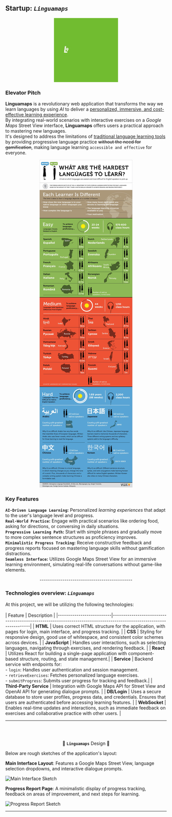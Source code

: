 ## Startup: *`Linguamaps`*

<div style="display: flex; justify-content: center;">
    <img src="assets/Logo.gif" alt="Logo GIF" style="width: 200px; height: auto;">
</div>

### Elevator Pitch

**Linguamaps** is a revolutionary web application that transforms the way we learn languages by using *AI* to deliver a <u> personalized, immersive, and cost-effective learning experience</u>.<br>By integrating real-world scenarios with interactive exercises on a *Google Maps* Street View interface, **Linguamaps** offers users a practical approach to mastering new languages.<br> It's designed to address the limitations of <u>traditional language learning tools</u> by providing progressive language practice ~~without the need for gamification~~, making language learning ``accessible and effective`` for everyone.
<div style="text-align: center;">

![Language Overview](assets/LangaugeOverview.jpg)

</div>

### Key Features

**`AI-Driven Language Learning`:** Personalized *learning experiences* that adapt to the user's language level and progress.<br>
**`Real-World Practice`:** Engage with practical scenarios like ordering food, asking for directions, or conversing in daily situations.<br>
**`Progressive Learning Path`:** Start with simple phrases and gradually move to more complex sentence structures as proficiency improves.<br>
**`Minimalistic Progress Tracking`:** Receive constructive feedback and progress reports focused on mastering language skills without gamification distractions.<br>
**`Seamless Interface`:** Utilizes Google Maps Street View for an immersive learning environment, simulating real-life conversations without game-like elements.<br>

<div style="text-align: center;">
    ---------------------------------------------
</div>

### Technologies overview:  *`Linguamaps`*
At this project, we will be utilizing the following technologies:<br><br>
| Feature                  | Description                                                                                                        |
|--------------------------|--------------------------------------------------------------------------------------------------------------------|
| **HTML**                 | Uses correct HTML structure for the application, with pages for login, main interface, and progress tracking.     |
| **CSS**                  | Styling for responsive design, good use of whitespace, and consistent color schemes across devices.                |
| **JavaScript**           | Handles user interactions, such as selecting languages, navigating through exercises, and rendering feedback.      |
| **React**                | Utilizes React for building a single-page application with component-based structure, routing, and state management.|
| **Service**              | Backend service with endpoints for:<br> - `login`: Handles user authentication and session management.<br> - `retrieveExercises`: Fetches personalized language exercises.<br> - `submitProgress`: Submits user progress for tracking and feedback.|
| **Third-Party Service**  | Integration with Google Maps API for Street View and OpenAI API for generating dialogue prompts.                   |
| **DB/Login**             | Uses a secure database to store user profiles, progress data, and credentials. Ensures that users are authenticated before accessing learning features. |
| **WebSocket**            | Enables real-time updates and interactions, such as immediate feedback on exercises and collaborative practice with other users. |
___
<br><br>
<div style="text-align: center;">

🌟 **`Linguamaps`** Design 🌟 
</div>

Below are rough sketches of the application's layout:<br>

**Main Interface Layout**: Features a Google Maps Street View, language selection dropdowns, and interactive dialogue prompts.

![Main Interface Sketch]()

**Progress Report Page**: A minimalistic display of progress tracking, feedback on areas of improvement, and next steps for learning.

![Progress Report Sketch]()
___
